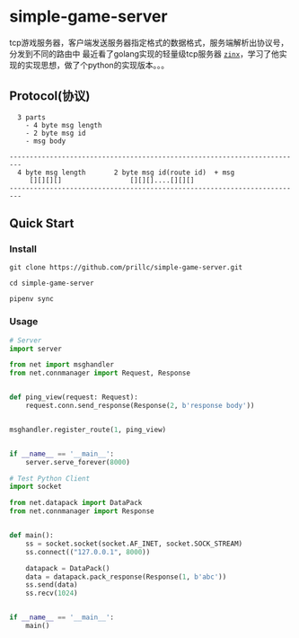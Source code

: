 # simple-game-server
tcp游戏服务器，客户端发送服务器指定格式的数据格式，服务端解析出协议号，分发到不同的路由中
最近看了golang实现的轻量级tcp服务器 [```zinx```](https://github.com/aceld/zinx)，学习了他实现的实现思想，做了个python的实现版本。。。

## Protocol(协议)
```
  3 parts
    - 4 byte msg length
    - 2 byte msg id
    - msg body

-------------------------------------------------------------------------
  4 byte msg length       2 byte msg id(route id)  + msg
     [][][][]                 [][][]....[][][]
-------------------------------------------------------------------------
```

## Quick Start

### Install
    git clone https://github.com/prillc/simple-game-server.git

    cd simple-game-server
    
    pipenv sync

### Usage
```python
# Server
import server

from net import msghandler
from net.connmanager import Request, Response


def ping_view(request: Request):
    request.conn.send_response(Response(2, b'response body'))


msghandler.register_route(1, ping_view)


if __name__ == '__main__':
    server.serve_forever(8000)

```

```python
# Test Python Client
import socket

from net.datapack import DataPack
from net.connmanager import Response


def main():
    ss = socket.socket(socket.AF_INET, socket.SOCK_STREAM)
    ss.connect(("127.0.0.1", 8000))

    datapack = DataPack()
    data = datapack.pack_response(Response(1, b'abc'))
    ss.send(data)
    ss.recv(1024)


if __name__ == '__main__':
    main()

```
